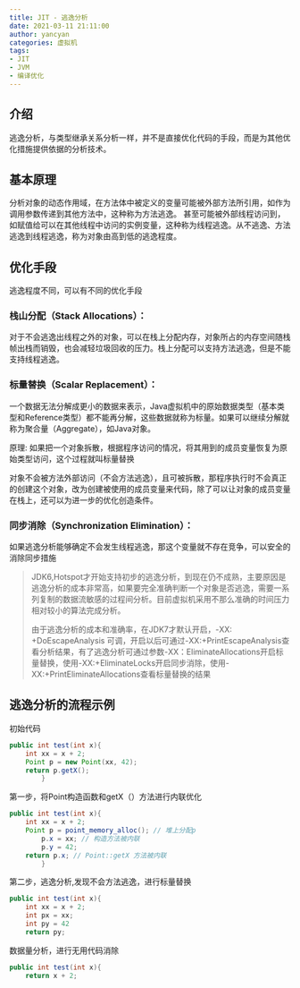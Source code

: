 ```yaml
---
title: JIT - 逃逸分析
date: 2021-03-11 21:11:00
author: yancyan
categories: 虚拟机
tags:
- JIT
- JVM
- 编译优化
---
```


## 介绍
逃逸分析，与类型继承关系分析一样，并不是直接优化代码的手段，而是为其他优化措施提供依据的分析技术。

## 基本原理
分析对象的动态作用域，在方法体中被定义的变量可能被外部方法所引用，如作为调用参数传递到其他方法中，这种称为方法逃逸。 甚至可能被外部线程访问到，如赋值给可以在其他线程中访问的实例变量，这种称为线程逃逸。从不逃逸、方法逃逸到线程逃逸，称为对象由高到低的逃逸程度。

## 优化手段
逃逸程度不同，可以有不同的优化手段
### **栈山分配（Stack Allocations）**：
对于不会逃逸出线程之外的对象，可以在栈上分配内存，对象所占的内存空间随栈帧出栈而销毁，也会减轻垃圾回收的压力。栈上分配可以支持方法逃逸，但是不能支持线程逃逸。

### **标量替换（Scalar Replacement）**：
一个数据无法分解成更小的数据来表示，Java虚拟机中的原始数据类型（基本类型和Reference类型）都不能再分解，这些数据就称为标量。如果可以继续分解就称为聚合量（Aggregate），如Java对象。

原理: 如果把一个对象拆散，根据程序访问的情况，将其用到的成员变量恢复为原始类型访问，这个过程就叫标量替换

对象不会被方法外部访问（不会方法逃逸），且可被拆散，那程序执行时不会真正的创建这个对象，改为创建被使用的成员变量来代码，除了可以让对象的成员变量在栈上，还可以为进一步的优化创造条件。


### **同步消除（Synchronization Elimination）**：
如果逃逸分析能够确定不会发生线程逃逸，那这个变量就不存在竞争，可以安全的消除同步措施



> JDK6,Hotspot才开始支持初步的逃逸分析，到现在仍不成熟，主要原因是逃逸分析的成本非常高，如果要完全准确判断一个对象是否逃逸，需要一系列复制的数据流敏感的过程间分析。目前虚拟机采用不那么准确的时间压力相对较小的算法完成分析。
> 
> 由于逃逸分析的成本和准确率，在JDK7才默认开启，-XX: +DoEscapeAnalysis 可调，开启以后可通过-XX:+PrintEscapeAnalysis查看分析结果，有了逃逸分析可通过参数-XX：EliminateAllocations开启标量替换，使用-XX:+EliminateLocks开启同步消除，使用-XX:+PrintEliminateAllocations查看标量替换的结果

## 逃逸分析的流程示例

初始代码
```java
public int test(int x){
    int xx = x + 2;
    Point p = new Point(xx, 42);
    return p.getX();
        }

```

第一步，将Point构造函数和getX（）方法进行内联优化
```java
public int test(int x){
    int xx = x + 2;
    Point p = point_memory_alloc(); // 堆上分配p
        p.x = xx; // 构造方法被内联
        p.y = 42;
    return p.x; // Point::getX 方法被内联
        }

```

第二步，逃逸分析,发现不会方法逃逸，进行标量替换
```java
public int test(int x){
    int xx = x + 2;
    int px = xx;
    int py = 42
    return py;
```

数据量分析，进行无用代码消除
```java
public int test(int x){
    return x + 2;
```
